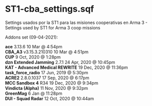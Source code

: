 # ST1-cba_settings.sqf
Settings usados por la ST1 para las misiones cooperativas en Arma 3 - Settings used by ST1 for Arma 3 coop missions

Addons set (09-04-2021):

**ace** 3.13.6 10 Mar @ 4:54pm  
**CBA_A3** v3.15.3.210310 10 Mar @ 4:51pm  
**CUP** 9 Oct, 2020 @ 1:28pm  
**dzn Extended Jamming** 2.7.1 24 Apr, 2020 @ 10:45pm  
**KAT - Advanced Medical REWRITE** 19 Dec, 2020 @ 11:36pm  
**task_force_radio** 17 Jun, 2019 @ 5:30pm  
**ACRE2** 2.8.0.1037 17 Sep, 2020 @ 6:17pm  
**MCC Sandbox 4** R34 19 Dec, 2020 @ 9:34pm  
**Vindicta (Alpha)** 11 Nov, 2020 @ 9:32pm  
**GreenMag** 6 Jan @ 11:28pm  
**DUI - Squad Radar** 12 Oct, 2020 @ 10:44am  
